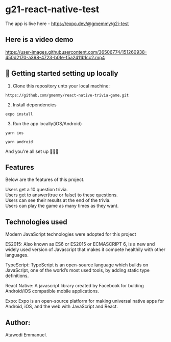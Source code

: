 # g21-react-native-test

The app is live here - https://expo.dev/@gmemmy/g2i-test

## Here is a video demo
https://user-images.githubusercontent.com/36506774/151260938-450d2170-a398-4723-b0fe-f5a2411b1cc2.mp4

## 📖 Getting started setting up locally

1. Clone this repository unto your local machine:
```
https://github.com/gmemmy/react-native-trivia-game.git
```
2. Install dependencies
```
expo install
```
3. Run the app locally(iOS/Android)

```
yarn ios
```
```
yarn android
```
And you're all set up 🎉🎉🎉

## Features
Below are the features of this project.

Users get a 10 question trivia.<br/>
Users get to answer(true or false) to these questions.<br/>
Users can see their results at the end of the trivia.<br/>
Users can play the game as many times as they want.<br/>

## Technologies used

Modern JavaScript technologies were adopted for this project

ES2015: Also known as ES6 or ES2015 or ECMASCRIPT 6, is a new and widely used version of Javascript
that makes it compete healthily with other languages.

TypeScript: TypeScript is an open-source language which builds on JavaScript, one of the world’s most used tools, by adding static type definitions.

React Native: A javascript library created by Facebook for bulding Android/iOS compatible mobile applications.

Expo: Expo is an open-source platform for making universal native apps for Android, iOS, and the web with JavaScript and React.

## Author:
Atawodi Emmanuel.
